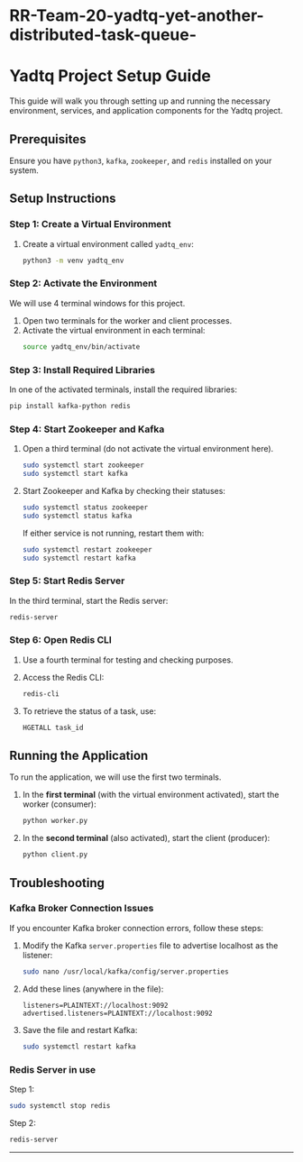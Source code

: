 # RR-Team-20-yadtq-yet-another-distributed-task-queue-
# Yadtq Project Setup Guide

This guide will walk you through setting up and running the necessary environment, services, and application components for the Yadtq project.

## Prerequisites
Ensure you have `python3`, `kafka`, `zookeeper`, and `redis` installed on your system.

## Setup Instructions

### Step 1: Create a Virtual Environment
1. Create a virtual environment called `yadtq_env`:
   ```bash
   python3 -m venv yadtq_env
   ```

### Step 2: Activate the Environment
We will use 4 terminal windows for this project.

1. Open two terminals for the worker and client processes.
2. Activate the virtual environment in each terminal:
   ```bash
   source yadtq_env/bin/activate
   ```

### Step 3: Install Required Libraries
In one of the activated terminals, install the required libraries:
```bash
pip install kafka-python redis
```

### Step 4: Start Zookeeper and Kafka
1. Open a third terminal (do not activate the virtual environment here).
   ```bash
   sudo systemctl start zookeeper
   sudo systemctl start kafka
   ```
3. Start Zookeeper and Kafka by checking their statuses:
   ```bash
   sudo systemctl status zookeeper
   sudo systemctl status kafka
   ```
   
   If either service is not running, restart them with:
   ```bash
   sudo systemctl restart zookeeper
   sudo systemctl restart kafka
   ```

### Step 5: Start Redis Server
In the third terminal, start the Redis server:
```bash
redis-server
```
### Step 6: Open Redis CLI
1. Use a fourth terminal for testing and checking purposes.
2. Access the Redis CLI:
   ```bash
   redis-cli
   ```

3. To retrieve the status of a task, use:
   ```bash
   HGETALL task_id
   ```

## Running the Application
To run the application, we will use the first two terminals.

1. In the **first terminal** (with the virtual environment activated), start the worker (consumer):
   ```bash
   python worker.py
   ```

2. In the **second terminal** (also activated), start the client (producer):
   ```bash
   python client.py
   ```

## Troubleshooting
### Kafka Broker Connection Issues
If you encounter Kafka broker connection errors, follow these steps:

1. Modify the Kafka `server.properties` file to advertise localhost as the listener:
   ```bash
   sudo nano /usr/local/kafka/config/server.properties
   ```

2. Add these lines (anywhere in the file):
   ```plaintext
   listeners=PLAINTEXT://localhost:9092
   advertised.listeners=PLAINTEXT://localhost:9092
   ```

3. Save the file and restart Kafka:
   ```bash
   sudo systemctl restart kafka
   ```
### Redis Server in use
Step 1:
   ```bash
   sudo systemctl stop redis
   ```
Step 2:
   ```bash
   redis-server
   ```
---